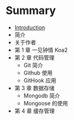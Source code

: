 # Summary

* [Introduction](README.md)
* 简介
* 关于作者
* 第 1 章  一见钟情 Koa2
* 第 2 章  代码管理
   * Git  简介
   * Github  使用
   * GitHook 应用
* 第 3 章  数据存储
   * Mongodb  简介
   * Mongoose 的使用
* 第 4 章  缓存管理

